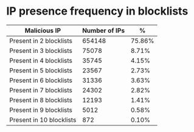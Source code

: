 # IP presence frequency in blocklists
| Malicious IP | Number of IPs | % |
|----|----|----|
| Present in 2 blocklists | 654148 | 75.86% |
| Present in 3 blocklists | 75078 | 8.71% |
| Present in 4 blocklists | 35745 | 4.15% |
| Present in 5 blocklists | 23567 | 2.73% |
| Present in 6 blocklists | 31336 | 3.63% |
| Present in 7 blocklists | 24302 | 2.82% |
| Present in 8 blocklists | 12193 | 1.41% |
| Present in 9 blocklists | 5012 | 0.58% |
| Present in 10 blocklists | 872 | 0.10% |
